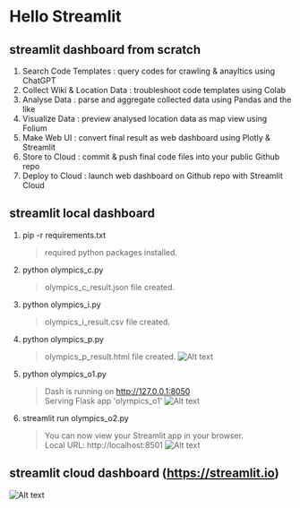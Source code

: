 # Hello Streamlit

## streamlit dashboard from scratch

1. Search Code Templates : query codes for crawling & anayltics using ChatGPT
2. Collect Wiki & Location Data : troubleshoot code templates using Colab
3. Analyse Data : parse and aggregate collected data using Pandas and the like
4. Visualize Data : preview analysed location data as map view using Folium
5. Make Web UI : convert final result as web dashboard using Plotly & Streamlit
6. Store to Cloud : commit & push final code files into your public Github repo
7. Deploy to Cloud : launch web dashboard on Github repo with Streamlit Cloud

## streamlit local dashboard

1. pip -r requirements.txt
    > required python packages installed.
2. python olympics_c.py
    > olympics_c_result.json file created.
3. python olympics_i.py
    > olympics_i_result.csv file created.
4. python olympics_p.py
    > olympics_p_result.html file created.
    > ![Alt text](https://github.com/toweringcloud/hello-streamlit/blob/master/olympics_p_result.png)
5. python olympics_o1.py
    > Dash is running on http://127.0.0.1:8050<br>
    > Serving Flask app 'olympics_o1'
    > ![Alt text](https://github.com/toweringcloud/hello-streamlit/blob/master/olympics_o1_result.png)
6. streamlit run olympics_o2.py
    > You can now view your Streamlit app in your browser.<br>
    > Local URL: http://localhost:8501
    > ![Alt text](https://github.com/toweringcloud/hello-streamlit/blob/master/olympics_o2_result.png)

## streamlit cloud dashboard (https://streamlit.io)

![Alt text](https://github.com/toweringcloud/hello-streamlit/blob/master/olympics_o2_result_map.png)

